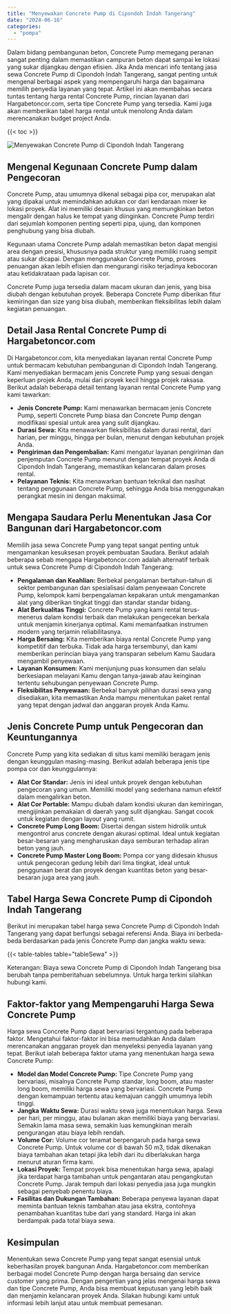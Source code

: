 ```yaml
---
title: "Menyewakan Concrete Pump di Cipondoh Indah Tangerang"
date: "2024-06-16"
categories: 
  - "pompa"
---
```




Dalam bidang pembangunan beton, Concrete Pump memegang peranan sangat penting dalam memastikan campuran beton dapat sampai ke lokasi yang sukar dijangkau dengan efisien. Jika Anda mencari info tentang jasa sewa Concrete Pump di Cipondoh Indah Tangerang, sangat penting untuk mengenal berbagai aspek yang mempengaruhi harga dan bagaimana memilih penyedia layanan yang tepat. Artikel ini akan membahas secara tuntas tentang harga rental Concrete Pump, rincian layanan dari Hargabetoncor.com, serta tipe Concrete Pump yang tersedia. Kami juga akan memberikan tabel harga rental untuk menolong Anda dalam merencanakan budget project Anda.

{{< toc >}}

![Menyewakan Concrete Pump di Cipondoh Indah Tangerang](https://hargareadymixid.github.io/pompa/concrete-pump%20(21).png)

## Mengenal Kegunaan Concrete Pump dalam Pengecoran

Concrete Pump, atau umumnya dikenal sebagai pipa cor, merupakan alat yang dipakai untuk memindahkan adukan cor dari kendaraan mixer ke lokasi proyek. Alat ini memiliki desain khusus yang memungkinkan beton mengalir dengan halus ke tempat yang diinginkan. Concrete Pump terdiri dari sejumlah komponen penting seperti pipa, ujung, dan komponen penghubung yang bisa diubah.

Kegunaan utama Concrete Pump adalah memastikan beton dapat mengisi area dengan presisi, khususnya pada struktur yang memiliki ruang sempit atau sukar dicapai. Dengan menggunakan Concrete Pump, proses penuangan akan lebih efisien dan mengurangi risiko terjadinya kebocoran atau ketidakrataan pada lapisan cor.

Concrete Pump juga tersedia dalam macam ukuran dan jenis, yang bisa diubah dengan kebutuhan proyek. Beberapa Concrete Pump diberikan fitur kemiringan dan size yang bisa diubah, memberikan fleksibilitas lebih dalam kegiatan penuangan.

## Detail Jasa Rental Concrete Pump di Hargabetoncor.com

Di Hargabetoncor.com, kita menyediakan layanan rental Concrete Pump untuk bermacam kebutuhan pembangunan di Cipondoh Indah Tangerang. Kami menyediakan bermacam jenis Concrete Pump yang sesuai dengan keperluan projek Anda, mulai dari proyek kecil hingga projek raksasa. Berikut adalah beberapa detail tentang layanan rental Concrete Pump yang kami tawarkan:

- **Jenis Concrete Pump:** Kami menawarkan bermacam jenis Concrete Pump, seperti Concrete Pump biasa dan Concrete Pump dengan modifikasi spesial untuk area yang sulit dijangkau.
- **Durasi Sewa:** Kita menawarkan fleksibilitas dalam durasi rental, dari harian, per minggu, hingga per bulan, menurut dengan kebutuhan projek Anda.
- **Pengiriman dan Pengembalian:** Kami mengatur layanan pengiriman dan penjemputan Concrete Pump menurut dengan tempat proyek Anda di Cipondoh Indah Tangerang, memastikan kelancaran dalam proses rental.
- **Pelayanan Teknis:** Kita menawarkan bantuan teknikal dan nasihat tentang penggunaan Concrete Pump, sehingga Anda bisa menggunakan perangkat mesin ini dengan maksimal.

## Mengapa Saudara Perlu Menentukan Jasa Cor Bangunan dari Hargabetoncor.com

Memilih jasa sewa Concrete Pump yang tepat sangat penting untuk mengamankan kesuksesan proyek pembuatan Saudara. Berikut adalah beberapa sebab mengapa Hargabetoncor.com adalah alternatif terbaik untuk sewa Concrete Pump di Cipondoh Indah Tangerang:

- **Pengalaman dan Keahlian:** Berbekal pengalaman bertahun-tahun di sektor pembangunan dan spesialisasi dalam penyewaan Concrete Pump, kelompok kami berpengalaman kepakaran untuk mengamankan alat yang diberikan tingkat tinggi dan standar standar bidang.
- **Alat Berkualitas Tinggi:** Concrete Pump yang kami rental terus-menerus dalam kondisi terbaik dan melakukan pengecekan berkala untuk menjamin kinerjanya optimal. Kami memanfaatkan instrumen modern yang terjamin reliabilitasnya.
- **Harga Bersaing:** Kita memberikan biaya rental Concrete Pump yang kompetitif dan terbuka. Tidak ada harga tersembunyi, dan kami memberikan perincian biaya yang transparan sebelum Kamu Saudara mengambil penyewaan.
- **Layanan Konsumen:** Kami menjunjung puas konsumen dan selalu berkesiapan melayani Kamu dengan tanya-jawab atau keinginan tertentu sehubungan penyewaan Concrete Pump.
- **Fleksibilitas Penyewaan:** Berbekal banyak pilihan durasi sewa yang disediakan, kita memastikan Anda mampu menentukan paket rental yang tepat dengan jadwal dan anggaran proyek Anda Kamu.

## Jenis Concrete Pump untuk Pengecoran dan Keuntungannya

Concrete Pump yang kita sediakan di situs kami memiliki beragam jenis dengan keunggulan masing-masing. Berikut adalah beberapa jenis tipe pompa cor dan keunggulannya:

- **Alat Cor Standar:** Jenis ini ideal untuk proyek dengan kebutuhan pengecoran yang umum. Memiliki model yang sederhana namun efektif dalam mengalirkan beton.
- **Alat Cor Portable:** Mampu diubah dalam kondisi ukuran dan kemiringan, mengijinkan pemakaian di daerah yang sulit dijangkau. Sangat cocok untuk kegiatan dengan layout yang rumit.
- **Concrete Pump Long Boom:** Disertai dengan sistem hidrolik untuk mengontrol arus concrete dengan akurasi optimal. Ideal untuk kegiatan besar-besaran yang mengharuskan daya semburan terhadap aliran beton yang jauh.
- **Concrete Pump Master Long Boom:** Pompa cor yang didesain khusus untuk pengecoran gedung lebih dari lima tingkat, ideal untuk penggunaan berat dan proyek dengan kuantitas beton yang besar-besaran juga area yang jauh.

## Tabel Harga Sewa Concrete Pump di Cipondoh Indah Tangerang

Berikut ini merupakan tabel harga sewa Concrete Pump di Cipondoh Indah Tangerang yang dapat berfungsi sebagai referensi Anda. Biaya ini berbeda-beda berdasarkan pada jenis Concrete Pump dan jangka waktu sewa:

{{< table-tables table="tableSewa" >}}

Keterangan: Biaya sewa Concrete Pump di Cipondoh Indah Tangerang bisa berubah tanpa pemberitahuan sebelumnya. Untuk harga terkini silahkan hubungi kami.

## Faktor-faktor yang Mempengaruhi Harga Sewa Concrete Pump

Harga sewa Concrete Pump dapat bervariasi tergantung pada beberapa faktor. Mengetahui faktor-faktor ini bisa memudahkan Anda dalam merencanakan anggaran proyek dan menyeleksi penyedia layanan yang tepat. Berikut ialah beberapa faktor utama yang menentukan harga sewa Concrete Pump:

- **Model dan Model Concrete Pump:** Tipe Concrete Pump yang bervariasi, misalnya Concrete Pump standar, long boom, atau master long boom, memiliki harga sewa yang bervariasi. Concrete Pump dengan kemampuan tertentu atau kemajuan canggih umumnya lebih tinggi.
- **Jangka Waktu Sewa:** Durasi waktu sewa juga menentukan harga. Sewa per hari, per minggu, atau bulanan akan memiliki biaya yang bervariasi. Semakin lama masa sewa, semakin luas kemungkinan meraih pengurangan atau biaya lebih rendah.
- **Volume Cor:** Volume cor teramat berpengaruh pada harga sewa Concrete Pump. Untuk volume cor di bawah 50 m3, tidak dikenakan biaya tambahan akan tetapi jika lebih dari itu diberlakukan harga menurut aturan firma kami.
- **Lokasi Proyek:** Tempat proyek bisa menentukan harga sewa, apalagi jika terdapat harga tambahan untuk pengantaran atau pengangkutan Concrete Pump. Jarak tempuh dari lokasi penyedia jasa juga mungkin sebagai penyebab penentu biaya.
- **Fasilitas dan Dukungan Tambahan:** Beberapa penyewa layanan dapat meminta bantuan teknis tambahan atau jasa ekstra, contohnya penambahan kuantitas tube dari yang standard. Harga ini akan berdampak pada total biaya sewa.

## Kesimpulan

Menentukan sewa Concrete Pump yang tepat sangat esensial untuk keberhasilan proyek bangunan Anda. Hargabetoncor.com memberikan berbagai model Concrete Pump dengan harga bersaing dan service customer yang prima. Dengan pengertian yang jelas mengenai harga sewa dan tipe Concrete Pump, Anda bisa membuat keputusan yang lebih baik dan menjamin kelancaran proyek Anda. Silakan hubungi kami untuk informasi lebih lanjut atau untuk membuat pemesanan.
